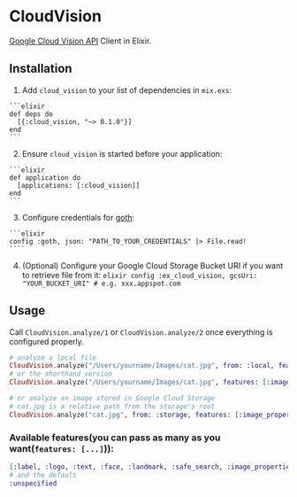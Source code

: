 # CloudVision

[Google Cloud Vision API](https://cloud.google.com/vision/) Client in Elixir.

## Installation

  1. Add `cloud_vision` to your list of dependencies in `mix.exs`:

    ```elixir
    def deps do
      [{:cloud_vision, "~> 0.1.0"}]
    end
    ```

  2. Ensure `cloud_vision` is started before your application:

    ```elixir
    def application do
      [applications: [:cloud_vision]]
    end
    ```

  3. Configure credentials for [goth](https://github.com/peburrows/goth):

    ```elixir
    config :goth, json: "PATH_TO_YOUR_CREDENTIALS" |> File.read!
    ````

  4. (Optional) Configure your Google Cloud Storage Bucket URI if you want to retrieve file from it:
    ```elixir
    config :ex_cloud_vision, gcsUri: "YOUR_BUCKET_URI" # e.g. xxx.appspot.com
    ```

## Usage

Call `CloudVision.analyze/1` or `CloudVision.analyze/2` once everything is configured properly.

```elixir
# analyze a local file
CloudVision.analyze("/Users/yourname/Images/cat.jpg", from: :local, features: [:image_properties])
# or the shorthand version
CloudVision.analyze("/Users/yourname/Images/cat.jpg", features: [:image_properties])

# or analyze an image stored in Google Cloud Storage
# cat.jpg is a relative path from the storage's root
CloudVision.analyze("cat.jpg", from: :storage, features: [:image_properties])
```

### Available features(you can pass as many as you want(`features: [...]`)):
```elixir
[:label, :logo, :text, :face, :landmark, :safe_search, :image_properties]
# and the default
:unspecified
```
